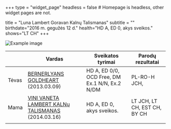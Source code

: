 +++
type = "widget_page"
headless = false  # Homepage is headless, other widget pages are not.

title = "Luna Lambert Goravan Kalnų Talismanas" 
subtitle = ""
birthdate="2016 m. gegužės 12 d."
health="HD A, ED 0, akys sveikos."
shows="LT CH"
+++

![Example image](/img/luna.jpg)

|     | Vardas           | Sveikatos tyrimai      |Parodų rezultatai      |
|-----|------------|-------|------|
|Tėvas|[BERNERLYANS GOLDHEART](#gallery-gallery-8) (2013.03.09)|HD A, ED 0/0, OCD Free, DM Ex.1 N/N, Ex.2 N/DM|PL-RO-H JCH,|        
|Mama|[VINI VANETA LAMBERT KALNų TALISMANAS](#gallery-gallery-7) (2014.03.16)|HD A, ED 0, akys sveikos.|LT JCH, LT CH, EST CH, BY CH| 
||
